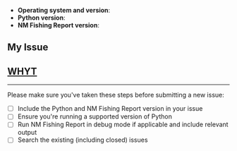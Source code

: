 - **Operating system and version**:
- **Python version**:
- **NM Fishing Report version**:

## My Issue



## [WHYT](http://mattgemmell.com/what-have-you-tried)



---

Please make sure you've taken these steps before submitting a new issue:

- [ ] Include the Python and NM Fishing Report version in your issue
- [ ] Ensure you're running a supported version of Python
- [ ] Run NM Fishing Report in debug mode if applicable and include
  relevant output
- [ ] Search the existing (including closed) issues
